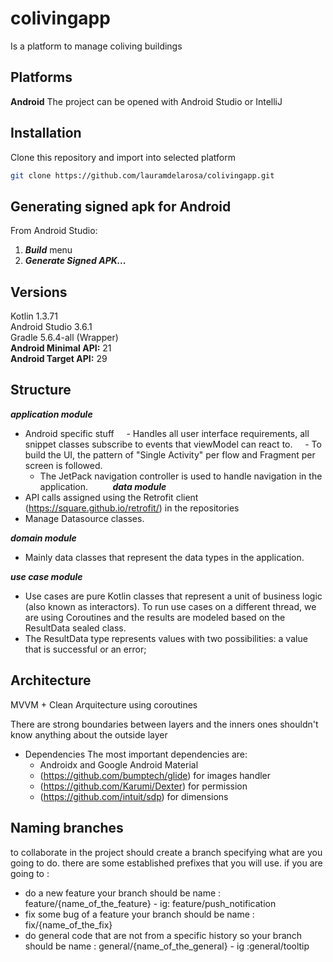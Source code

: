 # colivingapp

Is a platform to manage coliving buildings

## Platforms

**Android** 
The project can be opened with Android Studio or IntelliJ

## Installation

Clone this repository and import into selected platform

```bash
git clone https://github.com/lauramdelarosa/colivingapp.git
```

## Generating signed apk for Android
From Android Studio:
1. ***Build*** menu
2. ***Generate Signed APK...***

## Versions

 Kotlin 1.3.71  
 Android Studio 3.6.1  
 Gradle 5.6.4-all (Wrapper)  
 **Android Minimal API:** 21  
 **Android Target API:** 29  

## Structure

***application module***
- Android specific stuff
    - Handles all user interface requirements, all snippet classes subscribe to events that viewModel can react to.
    - To build the UI, the pattern of "Single Activity" per flow and Fragment per screen is followed.
    - The JetPack navigation controller is used to handle navigation in the application.
        
***data module***
- API calls assigned using the Retrofit client (https://square.github.io/retrofit/) in the repositories
- Manage Datasource classes.

***domain module***
- Mainly data classes that represent the data types in the application.

***use case module***
- Use cases are pure Kotlin classes that represent a unit of business logic (also known as interactors). To run use cases on a different thread, we are using Coroutines and the results are modeled based on the ResultData sealed class.
- The ResultData type represents values ​​with two possibilities: a value that is successful or an error;  

## Architecture

MVVM + Clean Arquitecture using coroutines 

There are strong boundaries between layers and the inners ones shouldn't know anything about the outside layer

- Dependencies
The most important dependencies are:
    * Androidx and Google Android Material
    * (https://github.com/bumptech/glide) for images handler
    * (https://github.com/Karumi/Dexter) for permission
    * (https://github.com/intuit/sdp) for dimensions
    

## Naming branches
to collaborate in the project should create a branch specifying what are you going to do.
there are some established prefixes that you will use.
if you are going to :
 * do a new feature your branch should be name :  feature/{name_of_the_feature} - ig: feature/push_notification
 * fix some bug of a feature your branch should be name : fix/{name_of_the_fix}
 * do general code that are not from a specific history so your branch should be name : general/{name_of_the_general} - ig :general/tooltip


